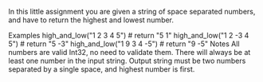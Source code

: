 In this little assignment you are given a string of space separated numbers, and have to return the highest and lowest number.

Examples
high_and_low("1 2 3 4 5")  # return "5 1"
high_and_low("1 2 -3 4 5") # return "5 -3"
high_and_low("1 9 3 4 -5") # return "9 -5"
Notes
All numbers are valid Int32, no need to validate them.
There will always be at least one number in the input string.
Output string must be two numbers separated by a single space, and highest number is first.